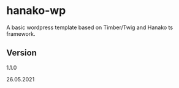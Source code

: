 # hanako-wp
A basic wordpress template based on Timber/Twig and Hanako ts framework.

## Version
1.1.0

26.05.2021
